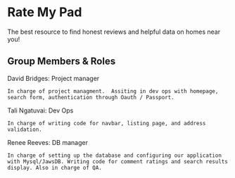 # Rate My Pad 

The best resource to find honest reviews and helpful data on homes near you!

## Group Members & Roles

David Bridges: Project manager
```
In charge of project managment.  Assiting in dev ops with homepage, search form, authentication through Oauth / Passport.
```

Tali Ngatuvai: Dev Ops
```
In charge of writing code for navbar, listing page, and address validation.
```

Renee Reeves: DB manager 
```
In charge of setting up the database and configuring our application with Mysql/JawsDB. Writing code for comment ratings and search results display. Also in charge of QA.

```

